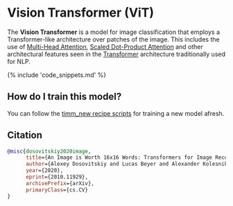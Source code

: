 # Vision Transformer (ViT)

The **Vision Transformer** is a model for image classification that employs a Transformer-like architecture over patches of the image. This includes the use of [Multi-Head Attention](https://paperswithcode.com/method/multi-head-attention), [Scaled Dot-Product Attention](https://paperswithcode.com/method/scaled) and other architectural features seen in the [Transformer](https://paperswithcode.com/method/transformer) architecture traditionally used for NLP.

{% include 'code_snippets.md' %}

## How do I train this model?

You can follow the [timm_new recipe scripts](https://rwightman.github.io/pytorch-image-models/scripts/) for training a new model afresh.

## Citation

```BibTeX
@misc{dosovitskiy2020image,
      title={An Image is Worth 16x16 Words: Transformers for Image Recognition at Scale},
      author={Alexey Dosovitskiy and Lucas Beyer and Alexander Kolesnikov and Dirk Weissenborn and Xiaohua Zhai and Thomas Unterthiner and Mostafa Dehghani and Matthias Minderer and Georg Heigold and Sylvain Gelly and Jakob Uszkoreit and Neil Houlsby},
      year={2020},
      eprint={2010.11929},
      archivePrefix={arXiv},
      primaryClass={cs.CV}
}
```

<!--
Type: model-index
Collections:
- Name: Vision Transformer
  Paper:
    Title: 'An Image is Worth 16x16 Words: Transformers for Image Recognition at Scale'
    URL: https://paperswithcode.com/paper/an-image-is-worth-16x16-words-transformers-1
Models:
- Name: vit_base_patch16_224
  In Collection: Vision Transformer
  Metadata:
    FLOPs: 67394605056
    Parameters: 86570000
    File Size: 346292833
    Architecture:
    - Attention Dropout
    - Convolution
    - Dense Connections
    - Dropout
    - GELU
    - Layer Normalization
    - Multi-Head Attention
    - Scaled Dot-Product Attention
    - Tanh Activation
    Tasks:
    - Image Classification
    Training Techniques:
    - Cosine Annealing
    - Gradient Clipping
    - SGD with Momentum
    Training Data:
    - ImageNet
    - JFT-300M
    Training Resources: TPUv3
    ID: vit_base_patch16_224
    LR: 0.0008
    Epochs: 90
    Dropout: 0.0
    Crop Pct: '0.9'
    Batch Size: 4096
    Image Size: '224'
    Warmup Steps: 10000
    Weight Decay: 0.03
    Interpolation: bicubic
  Code: https://github.com/rwightman/pytorch-image-models/blob/5f9aff395c224492e9e44248b15f44b5cc095d9c/timm_new/models/vision_transformer.py#L503
  Weights: https://github.com/rwightman/pytorch-image-models/releases/download/v0.1-vitjx/jx_vit_base_p16_224-80ecf9dd.pth
  Results:
  - Task: Image Classification
    Dataset: ImageNet
    Metrics:
      Top 1 Accuracy: 81.78%
      Top 5 Accuracy: 96.13%
- Name: vit_base_patch16_384
  In Collection: Vision Transformer
  Metadata:
    FLOPs: 49348245504
    Parameters: 86860000
    File Size: 347460194
    Architecture:
    - Attention Dropout
    - Convolution
    - Dense Connections
    - Dropout
    - GELU
    - Layer Normalization
    - Multi-Head Attention
    - Scaled Dot-Product Attention
    - Tanh Activation
    Tasks:
    - Image Classification
    Training Techniques:
    - Cosine Annealing
    - Gradient Clipping
    - SGD with Momentum
    Training Data:
    - ImageNet
    - JFT-300M
    Training Resources: TPUv3
    ID: vit_base_patch16_384
    Crop Pct: '1.0'
    Momentum: 0.9
    Batch Size: 512
    Image Size: '384'
    Weight Decay: 0.0
    Interpolation: bicubic
  Code: https://github.com/rwightman/pytorch-image-models/blob/5f9aff395c224492e9e44248b15f44b5cc095d9c/timm_new/models/vision_transformer.py#L522
  Weights: https://github.com/rwightman/pytorch-image-models/releases/download/v0.1-vitjx/jx_vit_base_p16_384-83fb41ba.pth
  Results:
  - Task: Image Classification
    Dataset: ImageNet
    Metrics:
      Top 1 Accuracy: 84.2%
      Top 5 Accuracy: 97.22%
- Name: vit_base_patch32_384
  In Collection: Vision Transformer
  Metadata:
    FLOPs: 12656142336
    Parameters: 88300000
    File Size: 353210979
    Architecture:
    - Attention Dropout
    - Convolution
    - Dense Connections
    - Dropout
    - GELU
    - Layer Normalization
    - Multi-Head Attention
    - Scaled Dot-Product Attention
    - Tanh Activation
    Tasks:
    - Image Classification
    Training Techniques:
    - Cosine Annealing
    - Gradient Clipping
    - SGD with Momentum
    Training Data:
    - ImageNet
    - JFT-300M
    Training Resources: TPUv3
    ID: vit_base_patch32_384
    Crop Pct: '1.0'
    Momentum: 0.9
    Batch Size: 512
    Image Size: '384'
    Weight Decay: 0.0
    Interpolation: bicubic
  Code: https://github.com/rwightman/pytorch-image-models/blob/5f9aff395c224492e9e44248b15f44b5cc095d9c/timm_new/models/vision_transformer.py#L532
  Weights: https://github.com/rwightman/pytorch-image-models/releases/download/v0.1-vitjx/jx_vit_base_p32_384-830016f5.pth
  Results:
  - Task: Image Classification
    Dataset: ImageNet
    Metrics:
      Top 1 Accuracy: 81.66%
      Top 5 Accuracy: 96.13%
- Name: vit_base_resnet50_384
  In Collection: Vision Transformer
  Metadata:
    FLOPs: 49461491712
    Parameters: 98950000
    File Size: 395854632
    Architecture:
    - Attention Dropout
    - Convolution
    - Dense Connections
    - Dropout
    - GELU
    - Layer Normalization
    - Multi-Head Attention
    - Scaled Dot-Product Attention
    - Tanh Activation
    Tasks:
    - Image Classification
    Training Techniques:
    - Cosine Annealing
    - Gradient Clipping
    - SGD with Momentum
    Training Data:
    - ImageNet
    - JFT-300M
    Training Resources: TPUv3
    ID: vit_base_resnet50_384
    Crop Pct: '1.0'
    Momentum: 0.9
    Batch Size: 512
    Image Size: '384'
    Weight Decay: 0.0
    Interpolation: bicubic
  Code: https://github.com/rwightman/pytorch-image-models/blob/5f9aff395c224492e9e44248b15f44b5cc095d9c/timm_new/models/vision_transformer.py#L653
  Weights: https://github.com/rwightman/pytorch-image-models/releases/download/v0.1-vitjx/jx_vit_base_resnet50_384-9fd3c705.pth
  Results:
  - Task: Image Classification
    Dataset: ImageNet
    Metrics:
      Top 1 Accuracy: 84.99%
      Top 5 Accuracy: 97.3%
- Name: vit_large_patch16_224
  In Collection: Vision Transformer
  Metadata:
    FLOPs: 119294746624
    Parameters: 304330000
    File Size: 1217350532
    Architecture:
    - Attention Dropout
    - Convolution
    - Dense Connections
    - Dropout
    - GELU
    - Layer Normalization
    - Multi-Head Attention
    - Scaled Dot-Product Attention
    - Tanh Activation
    Tasks:
    - Image Classification
    Training Techniques:
    - Cosine Annealing
    - Gradient Clipping
    - SGD with Momentum
    Training Data:
    - ImageNet
    - JFT-300M
    Training Resources: TPUv3
    ID: vit_large_patch16_224
    Crop Pct: '0.9'
    Momentum: 0.9
    Batch Size: 512
    Image Size: '224'
    Weight Decay: 0.0
    Interpolation: bicubic
  Code: https://github.com/rwightman/pytorch-image-models/blob/5f9aff395c224492e9e44248b15f44b5cc095d9c/timm_new/models/vision_transformer.py#L542
  Weights: https://github.com/rwightman/pytorch-image-models/releases/download/v0.1-vitjx/jx_vit_large_p16_224-4ee7a4dc.pth
  Results:
  - Task: Image Classification
    Dataset: ImageNet
    Metrics:
      Top 1 Accuracy: 83.06%
      Top 5 Accuracy: 96.44%
- Name: vit_large_patch16_384
  In Collection: Vision Transformer
  Metadata:
    FLOPs: 174702764032
    Parameters: 304720000
    File Size: 1218907013
    Architecture:
    - Attention Dropout
    - Convolution
    - Dense Connections
    - Dropout
    - GELU
    - Layer Normalization
    - Multi-Head Attention
    - Scaled Dot-Product Attention
    - Tanh Activation
    Tasks:
    - Image Classification
    Training Techniques:
    - Cosine Annealing
    - Gradient Clipping
    - SGD with Momentum
    Training Data:
    - ImageNet
    - JFT-300M
    Training Resources: TPUv3
    ID: vit_large_patch16_384
    Crop Pct: '1.0'
    Momentum: 0.9
    Batch Size: 512
    Image Size: '384'
    Weight Decay: 0.0
    Interpolation: bicubic
  Code: https://github.com/rwightman/pytorch-image-models/blob/5f9aff395c224492e9e44248b15f44b5cc095d9c/timm_new/models/vision_transformer.py#L561
  Weights: https://github.com/rwightman/pytorch-image-models/releases/download/v0.1-vitjx/jx_vit_large_p16_384-b3be5167.pth
  Results:
  - Task: Image Classification
    Dataset: ImageNet
    Metrics:
      Top 1 Accuracy: 85.17%
      Top 5 Accuracy: 97.36%
- Name: vit_small_patch16_224
  In Collection: Vision Transformer
  Metadata:
    FLOPs: 28236450816
    Parameters: 48750000
    File Size: 195031454
    Architecture:
    - Attention Dropout
    - Convolution
    - Dense Connections
    - Dropout
    - GELU
    - Layer Normalization
    - Multi-Head Attention
    - Scaled Dot-Product Attention
    - Tanh Activation
    Tasks:
    - Image Classification
    Training Techniques:
    - Cosine Annealing
    - Gradient Clipping
    - SGD with Momentum
    Training Data:
    - ImageNet
    - JFT-300M
    Training Resources: TPUv3
    ID: vit_small_patch16_224
    Crop Pct: '0.9'
    Image Size: '224'
    Interpolation: bicubic
  Code: https://github.com/rwightman/pytorch-image-models/blob/5f9aff395c224492e9e44248b15f44b5cc095d9c/timm_new/models/vision_transformer.py#L490
  Weights: https://github.com/rwightman/pytorch-image-models/releases/download/v0.1-weights/vit_small_p16_224-15ec54c9.pth
  Results:
  - Task: Image Classification
    Dataset: ImageNet
    Metrics:
      Top 1 Accuracy: 77.85%
      Top 5 Accuracy: 93.42%
-->
